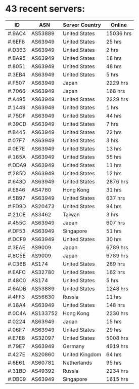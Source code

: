 # 43 recent servers:

| ID | ASN | Server Country | Online |
| ------ | ------ | ------ | ------ |
| #.9AC4 | AS53889 | United States | 15036 hrs |
| #.6EF8 | AS63949 | United States | 25 hrs |
| #.D363 | AS63949 | United States | 2 hrs |
| #.BA95 | AS63949 | United States | 18 hrs |
| #.8051 | AS63949 | United States | 48 hrs |
| #.3EB4 | AS63949 | United States | 5 hrs |
| #.F507 | AS63949 | Japan | 2229 hrs |
| #.7066 | AS63949 | Japan | 168 hrs |
| #.A495 | AS63949 | United States | 2229 hrs |
| #.1449 | AS63949 | United States | 1 hrs |
| #.75DF | AS63949 | United States | 44 hrs |
| #.39CD | AS63949 | United States | 7 hrs |
| #.B445 | AS63949 | United States | 22 hrs |
| #.07F7 | AS63949 | United States | 3 hrs |
| #.0E7E | AS63949 | United States | 13 hrs |
| #.165A | AS63949 | United States | 55 hrs |
| #.DDA9 | AS63949 | United States | 11 hrs |
| #.285D | AS63949 | United States | 12 hrs |
| #.643D | AS63949 | United States | 2876 hrs |
| #.E846 | AS4760 | Hong Kong | 31 hrs |
| #.5B97 | AS63949 | United States | 637 hrs |
| #.FD9D | AS20473 | United States | 94 hrs |
| #.21CE | AS3462 | Taiwan | 3 hrs |
| #.455C | AS63949 | Japan | 607 hrs |
| #.DF53 | AS63949 | Singapore | 51 hrs |
| #.DCF9 | AS63949 | United States | 30 hrs |
| #.3EAE | AS9009 | Japan | 6789 hrs |
| #.8C5E | AS9009 | Japan | 6789 hrs |
| #.C36B | AS174 | United States | 269 hrs |
| #.EAFC | AS32780 | United States | 162 hrs |
| #.48C0 | AS174 | United States | 5 hrs |
| #.6ADB | AS53889 | United States | 1248 hrs |
| #.4FF3 | AS56630 | Russia | 11 hrs |
| #.18A4 | AS63949 | United States | 148 hrs |
| #.0C4A | AS133752 | Hong Kong | 2230 hrs |
| #.0224 | AS63949 | Japan | 15 hrs |
| #.06F7 | AS63949 | United States | 29 hrs |
| #.E7E8 | AS32097 | United States | 5008 hrs |
| #.79E7 | AS63949 | Germany | 4919 hrs |
| #.427E | AS20860 | United Kingdom | 64 hrs |
| #.6E61 | AS60781 | Netherlands | 95 hrs |
| #.31BD | AS49392 | Russia | 2234 hrs |
| #.DB09 | AS63949 | Singapore | 1615 hrs |

